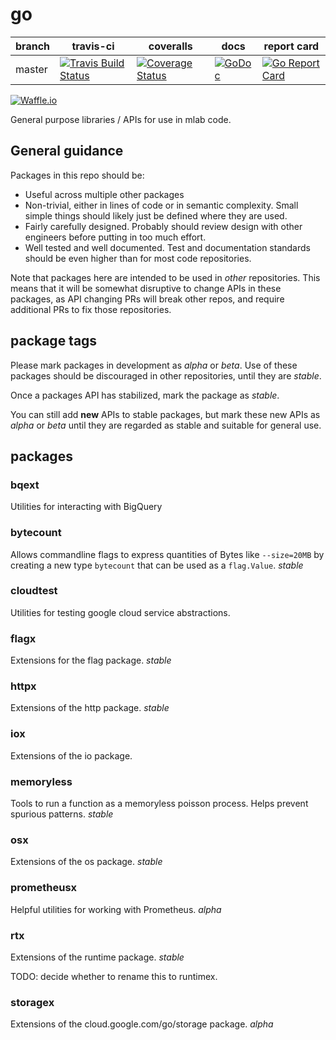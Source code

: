 # go
| branch | travis-ci | coveralls | docs | report card |
|--------|-----------|-----------|------|-------------|
| master | [![Travis Build Status](https://travis-ci.org/m-lab/go.svg?branch=master)](https://travis-ci.org/m-lab/go) | [![Coverage Status](https://coveralls.io/repos/m-lab/go/badge.svg?branch=master)](https://coveralls.io/github/m-lab/go?branch=master) | [![GoDoc](https://godoc.org/github.com/m-lab/go?status.svg)](https://godoc.org/github.com/m-lab/go) | [![Go Report Card](https://goreportcard.com/badge/github.com/m-lab/go)](https://goreportcard.com/report/github.com/m-lab/go)

[![Waffle.io](https://badge.waffle.io/m-lab/go.svg?title=Ready)](http://waffle.io/m-lab/go)


General purpose libraries / APIs for use in mlab code.

## General guidance
Packages in this repo should be:
+ Useful across multiple other packages
+ Non-trivial, either in lines of code or in semantic complexity.
Small simple things should likely just be defined where they are used.
+ Fairly carefully designed.  Probably should review design with other
engineers before putting in too much effort.
+ Well tested and well documented.  Test and documentation standards
should be even higher than for most code repositories.

Note that packages here are intended to be used in *other* repositories.
This means that it will be somewhat disruptive to change APIs in these
packages, as API changing PRs will break other repos, and require additional
PRs to fix those repositories.

## package tags
Please mark packages in development as *alpha* or *beta*.  Use of these packages
should be discouraged in other repositories, until they are *stable*.

Once a packages API has stabilized, mark the package as *stable*.

You can still add __new__ APIs to stable packages, but mark these new APIs
as *alpha* or *beta* until they are regarded as stable and suitable for
general use.

## packages
### bqext
Utilities for interacting with BigQuery

### bytecount
Allows commandline flags to express quantities of Bytes like `--size=20MB` by
creating a new type `bytecount` that can be used as a `flag.Value`.  *stable*

### cloudtest
Utilities for testing google cloud service abstractions.

### flagx
Extensions for the flag package. *stable*

### httpx
Extensions of the http package. *stable*

### iox
Extensions of the io package.

### memoryless
Tools to run a function as a memoryless poisson process.  Helps prevent spurious
patterns. *stable*

### osx
Extensions of the os package. *stable*

### prometheusx
Helpful utilities for working with Prometheus. *alpha*

### rtx
Extensions of the runtime package. *stable*

TODO: decide whether to rename this to runtimex.

### storagex

Extensions of the cloud.google.com/go/storage package. *alpha*
